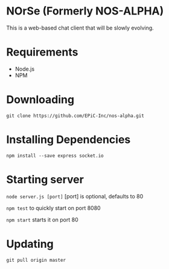 # NOrSe (Formerly NOS-ALPHA)

This is a web-based chat client that will be slowly evolving.


# Requirements
* Node.js
* NPM

# Downloading
`git clone https://github.com/EPiC-Inc/nos-alpha.git`

# Installing Dependencies
`npm install --save express socket.io`

# Starting server
`node server.js [port]`
[port] is optional, defaults to 80

`npm test` to quickly start on port 8080

`npm start` starts it on port 80

# Updating
`git pull origin master`

